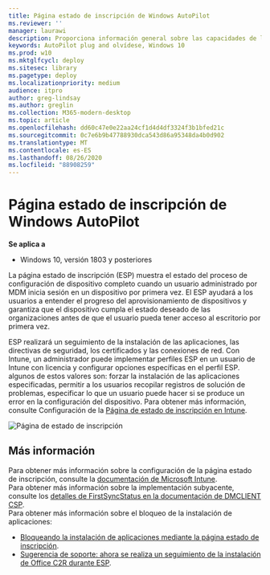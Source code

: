 ```yaml
---
title: Página estado de inscripción de Windows AutoPilot
ms.reviewer: ''
manager: laurawi
description: Proporciona información general sobre las capacidades de la página estado de inscripción, configuración
keywords: AutoPilot plug and olvídese, Windows 10
ms.prod: w10
ms.mktglfcycl: deploy
ms.sitesec: library
ms.pagetype: deploy
ms.localizationpriority: medium
audience: itpro
author: greg-lindsay
ms.author: greglin
ms.collection: M365-modern-desktop
ms.topic: article
ms.openlocfilehash: dd60c47e0e22aa24cf1d4d4df3324f3b1bfed21c
ms.sourcegitcommit: 0c7e6b9b47788930dca543d86a95348da4b0d902
ms.translationtype: MT
ms.contentlocale: es-ES
ms.lasthandoff: 08/26/2020
ms.locfileid: "88908259"
---
```

# <a name="windows-autopilot-enrollment-status-page"></a>Página estado de inscripción de Windows AutoPilot

**Se aplica a**

-   Windows 10, versión 1803 y posteriores 

La página estado de inscripción (ESP) muestra el estado del proceso de configuración de dispositivo completo cuando un usuario administrado por MDM inicia sesión en un dispositivo por primera vez.  El ESP ayudará a los usuarios a entender el progreso del aprovisionamiento de dispositivos y garantiza que el dispositivo cumpla el estado deseado de las organizaciones antes de que el usuario pueda tener acceso al escritorio por primera vez.

ESP realizará un seguimiento de la instalación de las aplicaciones, las directivas de seguridad, los certificados y las conexiones de red.  Con Intune, un administrador puede implementar perfiles ESP en un usuario de Intune con licencia y configurar opciones específicas en el perfil ESP. algunos de estos valores son: forzar la instalación de las aplicaciones especificadas, permitir a los usuarios recopilar registros de solución de problemas, especificar lo que un usuario puede hacer si se produce un error en la configuración del dispositivo.  Para obtener más información, consulte Configuración de la [Página de estado de inscripción en Intune](/intune/windows-enrollment-status).   
 
 ![Página de estado de inscripción](images/enrollment-status-page.png)
 

## <a name="more-information"></a>Más información

Para obtener más información sobre la configuración de la página estado de inscripción, consulte la [documentación de Microsoft Intune](/intune/windows-enrollment-status).<br>
Para obtener más información sobre la implementación subyacente, consulte los [detalles de FirstSyncStatus en la documentación de DMCLIENT CSP](/windows/client-management/mdm/dmclient-csp).<br>
Para obtener más información sobre el bloqueo de la instalación de aplicaciones:
- [Bloqueando la instalación de aplicaciones mediante la página estado de inscripción](/archive/blogs/mniehaus/blocking-for-app-installation-using-enrollment-status-page).
- [Sugerencia de soporte: ahora se realiza un seguimiento de la instalación de Office C2R durante ESP](https://techcommunity.microsoft.com/t5/Intune-Customer-Success/Support-Tip-Office-C2R-installation-is-now-tracked-during-ESP/ba-p/295514).